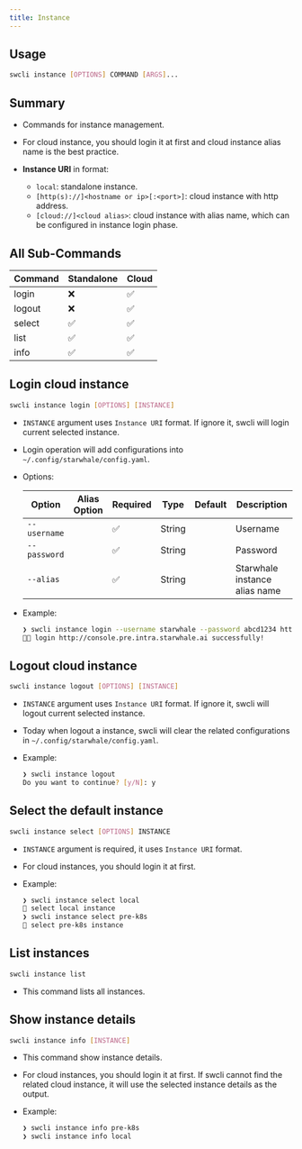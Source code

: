 ```yaml
---
title: Instance
---
```


## Usage

```bash
swcli instance [OPTIONS] COMMAND [ARGS]...
```

## Summary

- Commands for instance management.
- For cloud instance, you should login it at first and cloud instance alias name is the best practice.
- **Instance URI** in format:

  - `local`: standalone instance.
  - `[http(s)://]<hostname or ip>[:<port>]`: cloud instance with http address.
  - `[cloud://]<cloud alias>`: cloud instance with alias name, which can be configured in instance login phase.


## All Sub-Commands

  |Command|Standalone|Cloud|
  |-------|----------|-----|
  |login|❌|✅|
  |logout|❌|✅|
  |select|✅|✅|
  |list|✅|✅|
  |info|✅|✅|

## Login cloud instance

```bash
swcli instance login [OPTIONS] [INSTANCE]
```

- `INSTANCE` argument uses `Instance URI` format. If ignore it, swcli will login current selected instance.
- Login operation will add configurations into `~/.config/starwhale/config.yaml`.
- Options:

    |Option|Alias Option|Required|Type|Default|Description|
    |------|--------|-------|-----------|-----|-----------|
    |`--username`||✅|String||Username|
    |`--password`||✅|String||Password|
    |`--alias`||✅|String||Starwhale instance alias name|

- Example:

    ```bash
    ❯ swcli instance login --username starwhale --password abcd1234 http://console.pre.intra.starwhale.ai --alias pre-k8s
    👨‍🍳 login http://console.pre.intra.starwhale.ai successfully!
    ```

## Logout cloud instance

```bash
swcli instance logout [OPTIONS] [INSTANCE]
```

- `INSTANCE` argument uses `Instance URI` format. If ignore it, swcli will logout current selected instance.
- Today when logout a instance, swcli will clear the related configurations in `~/.config/starwhale/config.yaml`.
- Example:

    ```bash
    ❯ swcli instance logout
    Do you want to continue? [y/N]: y
    ```

## Select the default instance

```bash
swcli instance select [OPTIONS] INSTANCE
```

- `INSTANCE` argument is required, it uses `Instance URI` format.
- For cloud instances, you should login it at first.
- Example:

    ```bash
    ❯ swcli instance select local
    👏 select local instance
    ❯ swcli instance select pre-k8s
    👏 select pre-k8s instance
    ```

## List instances

```bash
swcli instance list
```

- This command lists all instances.

## Show instance details

```bash
swcli instance info [INSTANCE]
```

- This command show instance details.
- For cloud instances, you should login it at first. If swcli cannot find the related cloud instance, it will use the selected instance details as the output.
- Example:

    ```bash
    ❯ swcli instance info pre-k8s
    ❯ swcli instance info local
    ```
